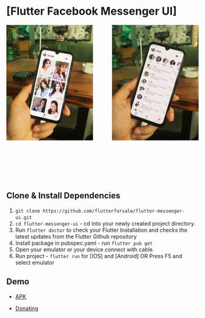 # [Flutter Facebook Messenger UI]

<div>
    <img src=".stories_shot.jpeg" width="45%" align="left" />
    <img src=".chat_shot.jpeg" width="45%" align="right" /> 
<div>

<br/><br/><br/><br/><br/><br/><br/><br/><br/><br/>

<br/><br/><br/><br/><br/><br/><br/><br/><br/><br/><br/><br/><br/>

## Clone & Install Dependencies

1) `git clone https://github.com/flutterforsale/flutter-messenger-ui.git`
2) `cd flutter-messenger-ui` - cd into your newly created project directory.
3) Run `flutter doctor` to check your Flutter Installation and checks the latest updates from the Flutter Github repository
4) Install package in pubspec.yaml - run `flutter pub get`
5) Open your emulator or your device connect with cable.
6) Run project - `flutter run` for [IOS] and [Android] OR Press F5 and select emulator

## Demo
- [APK](https://drive.google.com/file/d/1e7hsaJeqT0GKQhp1Q_v7x7YeuxshHeWO/view?usp=sharing)

- [Donating](https://www.buymeacoffee.com/flutterforsale)
